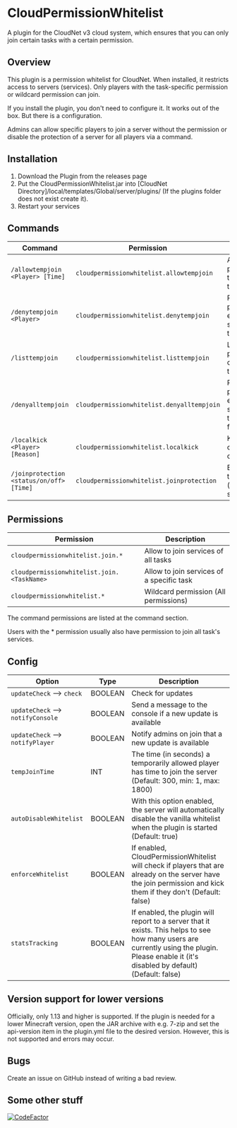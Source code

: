 # CloudPermissionWhitelist
A plugin for the CloudNet v3 cloud system, which ensures that you can only join certain tasks with a certain permission.
## Overview
This plugin is a permission whitelist for CloudNet. When installed, it restricts access to servers (services). Only players with the task-specific permission or wildcard permission can join.
  
If you install the plugin, you don't need to configure it. It works out of the box. But there is a configuration.
  
Admins can allow specific players to join a server without the permission or disable the protection of a server for all players via a command.
## Installation
1. Download the Plugin from the releases page
2. Put the CloudPermissionWhitelist.jar into [CloudNet Directory]/local/templates/Global/server/plugins/ (If the plugins folder does not exist create it).
3. Restart your services
## Commands
| Command | Permission | Description |
|--|--|--|
| `/allowtempjoin <Player> [Time]` | `cloudpermissionwhitelist.allowtempjoin` | Allows a player to join the server temporarily |
| `/denytempjoin <Player>` | `cloudpermissionwhitelist.denytempjoin` | Recalls the permission to enter the server temporarily |
| `/listtempjoin` | `cloudpermissionwhitelist.listtempjoin` | Lists all players that can join temporary |
| `/denyalltempjoin` | `cloudpermissionwhitelist.denyalltempjoin` | Recalls the permission to enter the server temporarily for all players |
| `/localkick <Player> [Reason]` | `cloudpermissionwhitelist.localkick` | Kick a player only from the current server |
| `/joinprotection <status/on/off> [Time]` | `cloudpermissionwhitelist.joinprotection` | Enable/disable the whitelist (optional for a specific time) |
## Permissions
| Permission | Description |
|--|--|
| `cloudpermissionwhitelist.join.*` | Allow to join services of all tasks |
| `cloudpermissionwhitelist.join.<TaskName>` | Allow to join services of a specific task |
| `cloudpermissionwhitelist.*` | Wildcard permission (All permissions) |

The command permissions are listed at the command section.

Users with the * permission usually also have permission to join all task's services.
## Config
| Option | Type | Description |
|--|--|--|
| `updateCheck` --> `check` | BOOLEAN | Check for updates |
| `updateCheck` --> `notifyConsole` | BOOLEAN | Send a message to the console if a new update is available |
| `updateCheck` --> `notifyPlayer` | BOOLEAN | Notify admins on join that a new update is available |
| `tempJoinTime` | INT | The time (in seconds) a temporarily allowed player has time to join the server (Default: 300, min: 1, max: 1800) |
| `autoDisableWhitelist` | BOOLEAN | With this option enabled, the server will automatically disable the vanilla whitelist when the plugin is started (Default: true) |
| `enforceWhitelist` | BOOLEAN | If enabled, CloudPermissionWhitelist will check if players that are already on the server have the join permission and kick them if they don't (Default: false)  |
| `statsTracking` | BOOLEAN | If enabled, the plugin will report to a server that it exists. This helps to see how many users are currently using the plugin. Please enable it (it's disabled by default) (Default: false) |
## Version support for lower versions
Officially, only 1.13 and higher is supported.
If the plugin is needed for a lower Minecraft version, open the JAR archive with e.g. 7-zip and set the api-version item in the plugin.yml file to the desired version. However, this is not supported and errors may occur.
## Bugs
Create an issue on GitHub instead of writing a bad review.
## Some other stuff
[![CodeFactor](https://www.codefactor.io/repository/github/jandie1505/cloudpermissionwhitelist/badge)](https://www.codefactor.io/repository/github/jandie1505/cloudpermissionwhitelist)
